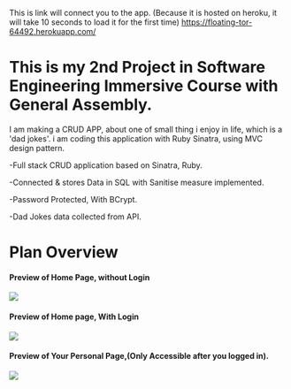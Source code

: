 This is link will connect you to the app.
(Because it is hosted on heroku, it will take 10 seconds to load it for the first time)
https://floating-tor-64492.herokuapp.com/

<h1>This is my 2nd Project in Software Engineering Immersive Course with General Assembly.</h1>
I am making a CRUD APP, about one of small thing i enjoy in life, which is a 'dad jokes'.
i am coding this application with Ruby Sinatra, using MVC design pattern.

<p>-Full stack CRUD application based on Sinatra, Ruby.</p>
<p>-Connected & stores Data in SQL with Sanitise measure implemented.</p>
<p>-Password Protected, With BCrypt.</p>
<p>-Dad Jokes data collected from API.</p>


<h1>Plan Overview </h1>

<h4>Preview of Home Page, without Login</h4>
<img src="https://user-images.githubusercontent.com/103553256/169216410-59b63d6f-e776-40c4-af45-d9b12463c4c8.png">

<h4> Preview of Home page, With Login</h4>
<img src="https://user-images.githubusercontent.com/103553256/169216737-665b06d0-ebf0-4d0a-81f3-82931aa90a54.png">

<h4> Preview of Your Personal Page,(Only Accessible after you logged in).</h4>
<img src="https://user-images.githubusercontent.com/103553256/169216916-4896fca3-b979-4e1c-b5df-9c1ddbbcda0f.png">
